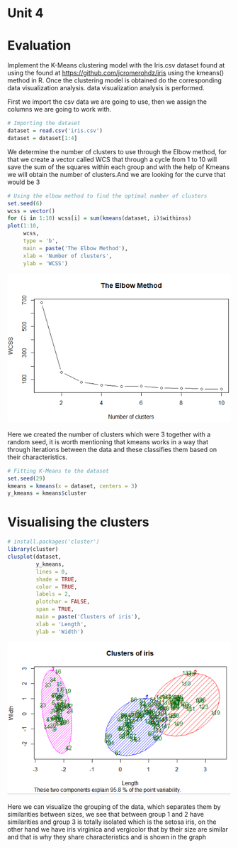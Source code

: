 # Unit 4

# Evaluation 

Implement the K-Means clustering model with the Iris.csv dataset found at  using the
found at https://github.com/jcromerohdz/iris using the
kmeans() method in R. Once the clustering model is obtained do the corresponding data visualization analysis.
data visualization analysis is performed.


First we import the csv data we are going to use, then we assign the columns we are going to work with.

```R
# Importing the dataset
dataset = read.csv('iris.csv')
dataset = dataset[1:4]
```
We determine the number of clusters to use through the Elbow method, for that we create a vector called WCS that through a cycle from 1 to 10 will save the sum of the squares within each group and with the help of Kmeans we will obtain the number of clusters.And we are looking for the curve that would be 3 

```R
# Using the elbow method to find the optimal number of clusters
set.seed(6)
wcss = vector()
for (i in 1:10) wcss[i] = sum(kmeans(dataset, i)$withinss)
plot(1:10,
     wcss,
     type = 'b',
     main = paste('The Elbow Method'),
     xlab = 'Number of clusters',
     ylab = 'WCSS')
```
![](https://github.com/Jhomara13/DataMining/blob/Unit4/Evaluation/G1E4.PNG)

Here we created the number of clusters which were 3 together with a random seed, it is worth mentioning that kmeans works in a way that through iterations between the data and these classifies them based on their characteristics.

```R
# Fitting K-Means to the dataset
set.seed(29)
kmeans = kmeans(x = dataset, centers = 3)
y_kmeans = kmeans$cluster
```


# Visualising the clusters
```R
# install.packages('cluster')
library(cluster)
clusplot(dataset,
         y_kmeans,
         lines = 0,
         shade = TRUE,
         color = TRUE,
         labels = 2,
         plotchar = FALSE,
         span = TRUE,
         main = paste('Clusters of iris'),
         xlab = 'Length',
         ylab = 'Width')
```
![](https://github.com/Jhomara13/DataMining/blob/Unit4/Evaluation/G2E4.PNG)

Here we can visualize the grouping of the data, which separates them by similarities between sizes, we see that between group 1 and 2 have similarities and group 3 is totally isolated which is the setosa iris, on the other hand we have iris virginica and vergicolor that by their size are similar and that is why they share characteristics and is shown in the graph
